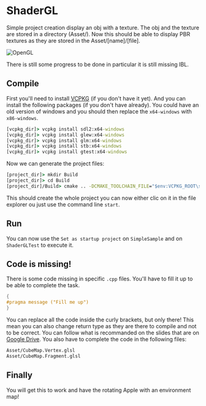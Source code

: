 # ShaderGL

Simple project creation display an obj with a texture. The obj and the texture are stored in a directory (Asset/). Now this should be able to display PBR textures as they are stored in the Asset/[name]/[file].

![OpenGL](https://github.com/anirul/ShaderGL-Classroom-3/raw/master/Asset/Capture.png "An Apple on a environment map.")

There is still some progress to be done in particular it is still missing IBL.

## Compile

First you'll need to install [VCPKG](https://github.com/microsoft/vcpkg) (if you don't have it yet). And you can install the following packages (if you don't have already). You could have an old version of windows and you should then replace the `x64-windows` with `x86-windows`.

```cmd
[vcpkg_dir]> vcpkg install sdl2:x64-windows
[vcpkg_dir]> vcpkg install glew:x64-windows
[vcpkg_dir]> vcpkg install glm:x64-windows
[vcpkg_dir]> vcpkg install stb:x64-windows
[vcpkg_dir]> vcpkg install gtest:x64-windows
```

Now we can generate the project files:

```cmd
[project_dir]> mkdir Build
[project_dir]> cd Build
[project_dir]/Build> cmake .. -DCMAKE_TOOLCHAIN_FILE="$env:VCPKG_ROOT\scripts\buildsystems\vcpkg.cmake" -DVCPKG_TARGET_TRIPLET=x64-windows
```

This should create the whole project you can now either clic on it in the file explorer ou just use the command line `start`. 

## Run

You can now use the `Set as startup project` on `SimpleSample` and on `ShaderGLTest` to execute it.

## Code is missing!

There is some code missing in specific `.cpp` files. You'll have to fill it up to be able to complete the task.

```C++
{
#pragma message ("Fill me up")
}
```

You can replace all the code inside the curly brackets, but only there! This mean you can also change return type as they are there to compile and not to be correct. You can follow what is recommanded on the slides that are on [Google Drive](https://drive.google.com/drive/folders/18Qtb2R38imJQ--ooy16LXSdyjswOSMSY?usp=sharing). You also have to complete the code in the following files:

```cmd
Asset/CubeMap.Vertex.glsl
Asset/CubeMap.Fragment.glsl
```

## Finally

You will get this to work and have the rotating Apple with an environment map!
